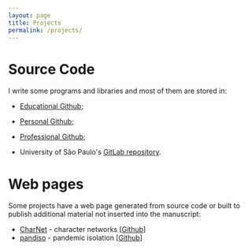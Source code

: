 ```yaml
---
layout: page
title: Projects
permalink: /projects/
---
```


# Source Code

I write some programs and libraries and most of them are stored in:

- [Educational Github](https://github.com/prof-holanda?tab=repositories);
- [Personal Github](https://github.com/ajholanda?tab=repositories);
- [Professional Github](https://github.com/aholanda?tab=repositories);


- University of São Paulo's [GitLab repository](https://gitlab.uspdigital.usp.br/aholanda).

# Web pages

Some projects have a web page generated from source code or 
built to publish additional material not inserted into the
manuscript:

- [CharNet](/charnet/) - character networks [[Github](https://github.com/aholanda/charnet)]
- [pandiso](/pandiso/) - pandemic isolation [[Github](https://github.com/aholanda/pandiso)]
